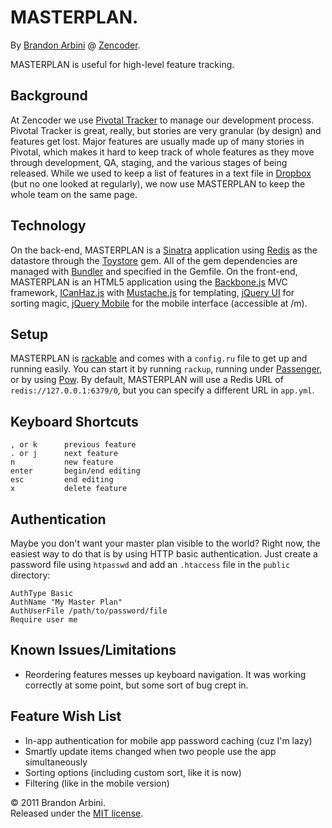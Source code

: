 MASTERPLAN.
===========

By [Brandon Arbini][me] @ [Zencoder][zencoder].

MASTERPLAN is useful for high-level feature tracking.


Background
----------

At Zencoder we use [Pivotal Tracker][pivotal] to manage our development process. Pivotal Tracker is great, really, but stories are very granular (by design) and features get lost. Major features are usually made up of many stories in Pivotal, which makes it hard to keep track of whole features as they move through development, QA, staging, and the various stages of being released. While we used to keep a list of features in a text file in [Dropbox][dropbox] (but no one looked at regularly), we now use MASTERPLAN to keep the whole team on the same page.

Technology
----------

On the back-end, MASTERPLAN is a [Sinatra][sinatra] application using [Redis][redis] as the datastore through the [Toystore][toystore] gem. All of the gem dependencies are managed with [Bundler][bundler] and specified in the Gemfile. On the front-end, MASTERPLAN is an HTML5  application using the [Backbone.js][backbone] MVC framework, [ICanHaz.js][icanhaz] with [Mustache.js][mustache] for templating, [jQuery UI][jqueryui] for sorting magic, [jQuery Mobile][jqmobile] for the mobile interface (accessible at /m).

Setup
-----

MASTERPLAN is [rackable][rackable] and comes with a `config.ru` file to get up and running easily. You can start it by running `rackup`, running under [Passenger][passenger], or by using [Pow][pow]. By default, MASTERPLAN will use a Redis URL of `redis://127.0.0.1:6379/0`, but you can specify a different URL in `app.yml`.

Keyboard Shortcuts
------------------

    , or k      previous feature
    . or j      next feature
    n           new feature
    enter       begin/end editing
    esc         end editing
    x           delete feature

Authentication
--------------

Maybe you don't want your master plan visible to the world? Right now, the easiest way to do that is by using HTTP basic authentication. Just create a password file using `htpasswd` and add an `.htaccess` file in the `public` directory:

    AuthType Basic
    AuthName "My Master Plan"
    AuthUserFile /path/to/password/file
    Require user me

Known Issues/Limitations
------------------------

* Reordering features messes up keyboard navigation. It was working correctly at some point, but some sort of bug crept in.

Feature Wish List
-----------------

* In-app authentication for mobile app password caching (cuz I'm lazy)
* Smartly update items changed when two people use the app simultaneously
* Sorting options (including custom sort, like it is now)
* Filtering (like in the mobile version)


© 2011 Brandon Arbini.  
Released under the [MIT license][mit].



[me]: http://about.me/brandonarbini
[zencoder]: http://zencoder.com
[pivotal]: http://pivotaltracker.com
[dropbox]: http://dropbox.com
[sinatra]: http://sinatrarb.com
[redis]: http://redis.io
[toystore]: http://github.com/newtoy/toystore
[bundler]: http://gembundler.com
[backbone]: http://documentcloud.github.com/backbone
[icanhaz]: http://icanhazjs.com
[mustache]: http://mustache.github.com
[jqueryui]: http://jqueryui.com
[jqmobile]: http://jquerymobile.com
[rackable]: http://rack.rubyforge.org
[passenger]: http://modrails.com
[pow]: http://pow.cx
[mit]: http://opensource.org/licenses/mit-license.php
